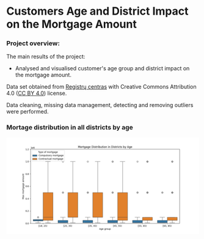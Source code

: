 # Customers Age and District Impact on the Mortgage Amount

### Project overview:

The main results of the project:
* Analysed and visualised customer's age group and district impact on the mortgage amount.

Data set obtained from [Registrų centras](https://www.registrucentras.lt/p/1561) with Creative Commons Attribution 4.0 
([CC BY 4.0](https://creativecommons.org/licenses/by/4.0/deed.lt)) license. 

Data cleaning, missing data management, detecting and removing outliers were performed. 
 
### Mortage distribution in all districts by age

![img.png](Images%2Fimg.png)


